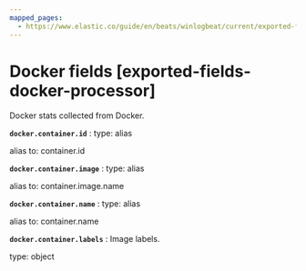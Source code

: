 ```yaml
---
mapped_pages:
  - https://www.elastic.co/guide/en/beats/winlogbeat/current/exported-fields-docker-processor.html
---
```


# Docker fields [exported-fields-docker-processor]

Docker stats collected from Docker.



**`docker.container.id`**
:   type: alias

alias to: container.id


**`docker.container.image`**
:   type: alias

alias to: container.image.name


**`docker.container.name`**
:   type: alias

alias to: container.name


**`docker.container.labels`**
:   Image labels.

type: object


